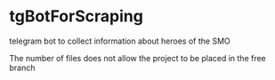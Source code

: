 # tgBotForScraping
telegram bot to collect information about heroes of the SMO

The number of files does not allow the project to be placed in the free branch
